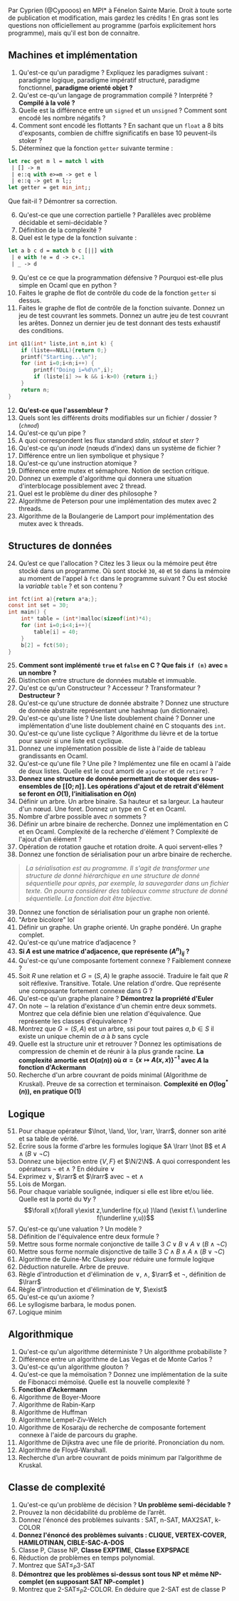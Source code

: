 Par Cyprien (@Cypooos) en MPI* à Fénelon Sainte Marie. Droit à toute sorte de publication et modification, mais gardez les crédits !
En gras sont les questions non officiellement au programme (parfois explicitement hors programme), mais qu'il est bon de connaitre.
## Machines et implémentation
1.  Qu'est-ce qu'un paradigme ? Expliquez les paradigmes suivant : paradigme logique, paradigme impératif structuré, paradigme fonctionnel, **paradigme orienté objet ?**
2. Qu'est ce-qu'un langage de programmation compilé ? Interprété ? **Compilé à la volé ?**
3. Quelle est la différence entre un `signed` et un `unsigned` ? Comment sont encodé les nombre négatifs ?
4. Comment sont encodé les flottants ? En sachant que un `float` a 8 bits d'exposants, combien de chiffre significatifs en base 10 peuvent-ils stoker ? 
5. Déterminez que la fonction `getter` suivante termine :
```ocaml
let rec get m l = match l with
 | [] -> m
 | e::q with e>=m -> get e l
 | e::q -> get m l;;
let getter = get min_int;;
```
Que fait-il ? Démontrer sa correction.

6. Qu'est-ce que une correction partielle ? Parallèles avec problème décidable et semi-décidable ?
7. Définition de la complexité ?
8. Quel est le type de la fonction suivante :
```ocaml
let a b c d = match b c [||] with
 | e with !e = d -> c+.1
 | _ -> d
```
9. Qu'est ce ce que la programmation défensive ? Pourquoi est-elle plus simple en Ocaml que en python ?
10. Faites le graphe de flot de contrôle du code de la fonction `getter` si dessus.
11. Faites le graphe de flot de contrôle de la fonction suivante. Donnez un jeu de test couvrant les sommets. Donnez un autre jeu de test couvrant les arêtes. Donnez un dernier jeu de test donnant des tests exhaustif des conditions.
```c
int q11(int* liste,int n,int k) {
	if (liste==NULL){return 0;}
	printf("Starting...\n");
	for (int i=0;i<n;i++) {
		printf("Doing i=%d\n",i);
		if (liste[i] >= k && i-k>0) {return i;}
	}
	return n;
}
```
12. **Qu'est-ce que l'assembleur ?**
13. Quels sont les différents droits modifiables sur un fichier / dossier ? (*`chmod`*)
14. Qu'est-ce qu'un pipe ?
15. A quoi correspondent les flux standard *stdin*, *stdout* et *sterr* ?
16. Qu'est-ce qu'un *inode* (nœuds d’index) dans un système de fichier ?
17. Différence entre un lien symbolique et physique ?
18. Qu'est-ce qu'une instruction atomique ?
19. Différence entre mutex et sémaphore. Notion de section critique.
20. Donnez un exemple d'algorithme qui donnera une situation d'interblocage possiblement avec 2 thread.
21. Quel est le problème du diner des philosophe ?
22. Algorithme de Peterson pour une implémentation des mutex avec 2 threads.
23. Algorithme de la Boulangerie de Lamport pour implémentation des mutex avec k threads.


## Structures de données
24. Qu’est ce que l'allocation ? Citez les 3 lieux ou la mémoire peut être stocké dans un programme. Où sont stocké `30`, `40` et `50` dans la mémoire au moment de l'appel à `fct` dans le programme suivant ? Ou est stocké la *variable* `table` ? et son contenu ?
```c
int fct(int a){return a*a;};
const int set = 30;
int main() {
	int* table = (int*)malloc(sizeof(int)*4);
	for (int i=0;i<4;i++){
		table[i] = 40;
	}
	b[2] = fct(50);
}
```
25. **Comment sont implémenté `true` et `false` en C ? Que fais `if (n)` avec `n` un nombre ?** 
26. Distinction entre structure de données mutable et immuable.
27. Qu'est ce qu'un Constructeur ? Accesseur ? Transformateur ? **Destructeur ?**
28. Qu'est-ce qu'une structure de donnée abstraite ? Donnez une structure de donnée abstraite représentant une hashmap (un dictionnaire).
29. Qu'est-ce qu'une liste ? Une liste doublement chainé ? Donner une implémentation d'une liste doublement chainé en C stoquants des `int`. 
30. Qu'est-ce qu'une liste cyclique ? Algorithme du lièvre et de la tortue pour savoir si une liste est cyclique.
31. Donnez une implémentation possible de liste à l'aide de tableau grandissants en Ocaml.
32. Qu'est-ce qu'une file ? Une pile ? Implémentez une file en ocaml à l'aide de deux listes. Quelle est le cout amorti de `ajouter` et de `retirer` ?
33. **Donnez une structure de donnée permettant de stoquer des sous-ensembles de $[\![0;n]\!]$. Les opérations d'ajout et de retrait d'élément se feront en $O(1)$, l’initialisation en $O(n)$**
34. Définir un arbre. Un arbre binaire. Sa hauteur et sa largeur. La hauteur d'un nœud. Une foret. Donnez un type en C et en Ocaml. 
35. Nombre d'arbre possible avec $n$ sommets ?
36. Définir un arbre binaire de recherche. Donnez une implémentation en C et en Ocaml. Complexité de la recherche d'élément ? Complexité de l'ajout d'un élément ? 
37. Opération de rotation gauche et rotation droite. A quoi servent-elles ?
38. Donnez une fonction de sérialisation pour un arbre binaire de recherche.
> *La sérialisation est au programme. Il s'agit de transformer une structure de donné hiérarchique en une structure de donné séquentielle pour après, par exemple, la sauvegarder dans un fichier texte. On pourra considérer des tableaux comme structure de donné séquentielle. La fonction doit être bijective.*
39. Donnez une fonction de sérialisation pour un graphe non orienté.
40. "Arbre bicolore" lol
41. Définir un graphe. Un graphe orienté. Un graphe pondéré. Un graphe complet.
42. Qu'est-ce qu'une matrice d’adjacence ?
43. **Si $A$ est une matrice d'adjacence, que représente $(A^n)_{i j}$ ?**
44. Qu'est-ce qu'une composante fortement connexe ? Faiblement connexe ?
45. Soit $R$ une relation et $G=(S,A)$ le graphe associé. Traduire le fait que $R$ soit réflexive. Transitive. Totale. Une relation d'ordre. Que représente une composante fortement connexe dans G ?
46. Qu'est-ce qu'un graphe planaire ? **Démontrez la propriété d'Euler**
47. On note $\sim$ la relation d'existance d'un chemin entre deux sommets. Montrez que cela définie bien une relation d'équivalence. Que représente les classes d'équivalence ?
48. Montrez que $G=(S,A)$ est un arbre, ssi pour tout paires $a,b\in S$ il existe un unique chemin de $a$ à $b$ sans cycle
49. Quelle est la structure unir et retrouver ? Donnez les optimisations de compression de chemin et de réunir à la plus grande racine. **La complexité amortie est $O(\alpha(n))$ où $\alpha = \{x\mapsto A(x,x)\}^{-1}$ avec $A$ la fonction d'Ackermann**
50. Recherche d'un arbre couvrant de poids minimal (Algorithme de Kruskal). Preuve de sa correction et terminaison. **Complexité en $O(\log^*(n))$, en pratique O(1)**

## Logique
51. Pour chaque opérateur $\lnot, \land, \lor, \rarr, \lrarr$, donner son arité et sa table de vérité.
52. Écrire sous la forme d'arbre les formules logique $A \lrarr \lnot B$ et $A \land (B\lor \lnot C)$
53. Donnez une bijection entre $\{V, F \}$ et $\N/2\N$. A quoi correspondent les opérateurs $\lnot$ et $\land$ ? En déduire $\lor$
54. Exprimez $\lor$, $\rarr$ et $\lrarr$ avec $\lnot$ et $\land$
55. Lois de Morgan.
56. Pour chaque variable soulignée, indiquer si elle est libre et/ou liée. Quelle est la porté du $\forall y$ ?
$$\forall x(\forall y\exist z,\underline f(x,u) )\land (\exist f.\ \underline f(\underline y,u))$$
57. Qu'est-ce qu'une valuation ? Un modèle ?
58. Définition de l'équivalence entre deux formule ?
59. Mettre sous forme normale conjonctive de taille 3 $C\lor B\lor A\lor (B \land \lnot C)$
60. Mettre sous forme normale disjonctive de taille 3 $C\land B\land A\land (B \lor \lnot C)$
61. Algorithme de Quine-Mc Cluskey pour réduire une formule logique
62. Déduction naturelle. Arbre de preuve.
63. Règle d'introduction et d'élimination de $\lor$, $\land$, $\rarr$ et $\lnot$, définition de $\lrarr$
64. Règle d'introduction et d'élimination de $\forall$, $\exist$
65. Qu'est-ce qu'un axiome ?
66. Le syllogisme barbara, le modus ponen.
67. Logique minim

## Algorithmique
1. Qu'est-ce qu'un algorithme déterministe ? Un algorithme probabiliste ?
2. Différence entre un algorithme de Las Vegas et de Monte Carlos ?
3. Qu'est-ce qu'un algorithme glouton ?
4. Qu'est-ce que la mémoïsation ? Donnez une implémentation de la suite de Fibonacci mémoïsé. Quelle est la nouvelle complexité ?
5. **Fonction d'Ackermann**
6. Algorithme de Boyer-Moore
7. Algorithme de Rabin-Karp
8. Algorithme de Huffman
9. Algorithme Lempel-Ziv-Welch
10. Algorithme de Kosaraju de recherche de composante fortement connexe à l'aide de parcours du graphe.
11. Algorithme de Dijkstra avec une file de priorité. Prononciation du nom.
12. Algorithme de Floyd-Warshall.
13. Recherche d’un arbre couvrant de poids minimum par l’algorithme de Kruskal.


## Classe de complexité
1. Qu'est-ce qu'un problème de décision ? **Un problème semi-décidable ?**
2. Prouvez la non décidabilité du problème de l’arrêt.
3. Donnez l'énoncé des problèmes suivants : $\text{SAT}$, $\text{n-SAT}$, $\text{MAX2SAT}$, $\text{k-COLOR}$
4. **Donnez l'énoncé des problèmes suivants : $\text{CLIQUE}$, $\text{VERTEX-COVER}$, $\text{HAMILOTINAN}$, $\text{CIBLE-SAC-A-DOS}$**
5. Classe $\text{P}$, Classe $\text{NP}$, **Classe $\text{EXPTIME}$**, **Classe $\text{EXPSPACE}$**
8. Réduction de problèmes en temps polynomial.
9. Montrez que $\text{SAT}\le_P\text{3-SAT}$
6. **Démontrez que les problèmes si-dessus sont tous $\text{NP}$ et même $\text{NP-complet}$ (en supposant $\text{SAT}$ $\text{NP-complet}$ )**
10. Montrez que $\text{2-SAT}\le_P\text{2-COLOR}$. En déduire que $\text{2-SAT}$ est de classe $\text{P}$
<!--stackedit_data:
eyJoaXN0b3J5IjpbMTM1NjAyMDYwOSwtMTkwNTQ2MzAwNywtND
QzMzU5MjkzLDE3OTYyMDc2NTAsLTIwNjcxOTkzNDAsNzg0NTQ2
MTE4LC0zNTQyNjAwMTUsLTIzNDMwMzc5Niw2Njg4NzA2NSwyMD
EyMjc1ODYwLC04ODAzMTQ3OTgsODA1MTQ4Njg1LC0xODc3MTIw
MTI4XX0=
-->
